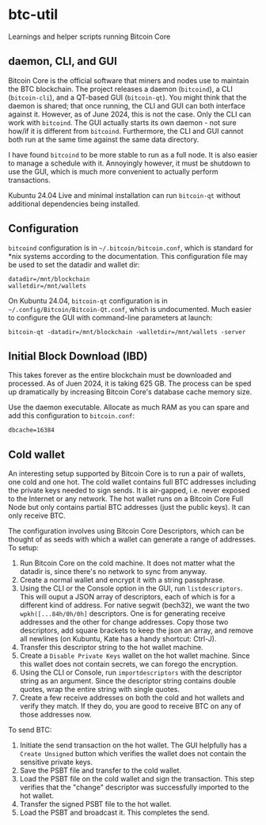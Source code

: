 # btc-util
Learnings and helper scripts running Bitcoin Core

## daemon, CLI, and GUI
Bitcoin Core is the official software that miners and nodes use to maintain the BTC blockchain. The project releases a daemon (`bitcoind`), a CLI (`bitcoin-cli`), and a QT-based GUI (`bitcoin-qt`). You might think that the daemon is shared; that once running, the CLI and GUI can both interface against it. However, as of June 2024, this is not the case. Only the CLI can work with `bitcoind`. The GUI actually starts its own daemon - not sure how/if it is different from `bitcoind`. Furthermore, the CLI and GUI cannot both run at the same time against the same data directory.

I have found `bitcoind` to be more stable to run as a full node. It is also easier to manage a schedule with it. Annoyingly however, it must be shutdown to use the GUI, which is much more convenient to actually perform transactions.

Kubuntu 24.04 Live and minimal installation can run `bitcoin-qt` without additional dependencies being installed.

## Configuration
`bitcoind` configuration is in `~/.bitcoin/bitcoin.conf`, which is standard for *nix systems according to the documentation. This configuration file may be used to set the datadir and wallet dir:

```
datadir=/mnt/blockchain
walletdir=/mnt/wallets
```

On Kubuntu 24.04, `bitcoin-qt` configuration is in `~/.config/Bitcoin/Bitcoin-Qt.conf`, which is undocumented. Much easier to configure the GUI with command-line parameters at launch:

```
bitcoin-qt -datadir=/mnt/blockchain -walletdir=/mnt/wallets -server
```

## Initial Block Download (IBD)
This takes forever as the entire blockchain must be downloaded and processed. As of Juen 2024, it is taking 625 GB. The process can be sped up dramatically by increasing Bitcoin Core's database cache memory size.

Use the daemon executable. Allocate as much RAM as you can spare and add this configuration to `bitcoin.conf`:
```
dbcache=16384
```

## Cold wallet
An interesting setup supported by Bitcoin Core is to run a pair of wallets, one cold and one hot. The cold wallet contains full BTC addresses including the private keys needed to sign sends. It is air-gapped, i.e. never exposed to the Internet or any network. The hot wallet runs on a Bitcoin Core Full Node but only contains partial BTC addresses (just the public keys). It can only receive BTC.

The configuration involves using Bitcoin Core Descriptors, which can be thought of as seeds with which a wallet can generate a range of addresses. To setup:
1. Run Bitcoin Core on the cold machine. It does not matter what the datadir is, since there's no network to sync from anyway.
2. Create a normal wallet and encrypt it with a string passphrase.
3. Using the CLI or the Console option in the GUI, run `listdescriptors`. This will ouput a JSON array of descriptors, each of which is for a different kind of address. For native segwit (bech32), we want the two `wpkh([...84h/0h/0h]` descriptors. One is for generating receive addresses and the other for change addresses. Copy those two descriptors, add square brackets to keep the json an array, and remove all newlines (on Kubuntu, Kate has a handy shortcut: Ctrl-J).
4. Transfer this descriptor string to the hot wallet machine.
5. Create a `Disable Private Keys` wallet on the hot wallet machine. Since this wallet does not contain secrets, we can forego the encryption.
6. Using the CLI or Console, run `importdescriptors` with the descriptor string as an argument. Since the descriptor string contains double quotes, wrap the entire string with single quotes.
7. Create a few receive addresses on both the cold and hot wallets and verify they match. If they do, you are good to receive BTC on any of those addresses now.

To send BTC:
1. Initiate the send transaction on the hot wallet. The GUI helpfully has a `Create Unsigned` button which verifies the wallet does not contain the sensitive private keys.
2. Save the PSBT file and transfer to the cold wallet.
3. Load the PSBT file on the cold wallet and sign the transaction. This step verifies that the "change" descriptor was successfully imported to the hot wallet.
4. Transfer the signed PSBT file to the hot wallet.
5. Load the PSBT and broadcast it. This completes the send.
